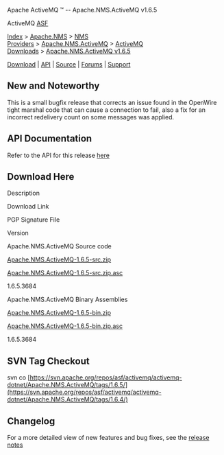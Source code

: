 Apache ActiveMQ ™ -- Apache.NMS.ActiveMQ v1.6.5 

ActiveMQ [ASF](http://www.apache.org)

[Index](index.html) > [Apache.NMS](apachenms.html) > [NMS Providers](nms-providers.html) > [Apache.NMS.ActiveMQ](apachenmsactivemq.html) > [ActiveMQ Downloads](activemq-downloads.html) > [Apache.NMS.ActiveMQ v1.6.5](apachenmsactivemq-v165.html)

[Download](download.html) | [API](nms-api.html) | [Source](source.html) | [Forums](http://activemq.apache.org/discussion-forums.html) | [Support](http://activemq.apache.org/support.html)

New and Noteworthy
------------------

This is a small bugfix release that corrects an issue found in the OpenWire tight marshal code that can cause a connection to fail, also a fix for an incorrect redelivery count on some messages was applied.

API Documentation
-----------------

Refer to the API for this release [here](nms-api.html)

Download Here
-------------

Description

Download Link

PGP Signature File

Version

Apache.NMS.ActiveMQ Source code

[Apache.NMS.ActiveMQ-1.6.5-src.zip](http://www.apache.org/dyn/closer.cgi/activemq/apache-nms/1.6.0/Apache.NMS.ActiveMQ-1.6.5-src.zip)

[Apache.NMS.ActiveMQ-1.6.5-src.zip.asc](http://www.apache.org/dist/activemq/apache-nms/1.6.0/Apache.NMS.ActiveMQ-1.6.5-src.zip.asc)

1.6.5.3684

Apache.NMS.ActiveMQ Binary Assemblies

[Apache.NMS.ActiveMQ-1.6.5-bin.zip](http://www.apache.org/dyn/closer.cgi/activemq/apache-nms/1.6.0/Apache.NMS.ActiveMQ-1.6.5-bin.zip)

[Apache.NMS.ActiveMQ-1.6.5-bin.zip.asc](http://www.apache.org/dist/activemq/apache-nms/1.6.0/Apache.NMS.ActiveMQ-1.6.5-bin.zip.asc)

1.6.5.3684

SVN Tag Checkout
----------------

svn co [https://svn.apache.org/repos/asf/activemq/activemq-dotnet/Apache.NMS.ActiveMQ/tags/1.6.5/](https://svn.apache.org/repos/asf/activemq/activemq-dotnet/Apache.NMS.ActiveMQ/tags/1.6.4/)

Changelog
---------

For a more detailed view of new features and bug fixes, see the [release notes](https://issues.apache.org/jira/secure/ReleaseNote.jspa?projectId=12311201&version=12329150)


